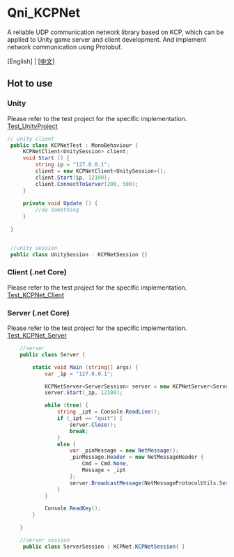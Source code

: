 # Qni_KCPNet
A reliable UDP communication network library based on KCP, which can be applied to Unity game server and client development. And implement network communication using Protobuf.

[English] | [[中文]](./README_CN.md)

## Hot to use

### Unity
Please refer to the test project for the specific implementation. [Test_UnityProject](./Test_UnityProject)

   ```cs
   // unity client
    public class KCPNetTest : MonoBehaviour {
        KCPNetClient<UnitySession> client;
        void Start () {
            string ip = "127.0.0.1";
            client = new KCPNetClient<UnitySession>();
            client.Start(ip, 12100);
            client.ConnectToServer(200, 500);
        }
        
        private void Update () {
            //do something
        }
         
    }


    //unity session
    public class UnitySession : KCPNetSession {}
   ```



### Client (.net Core)

Please refer to the test project for the specific implementation. [Test_KCPNet_Client](./Test_KCPNet_Client)


### Server (.net Core)
Please refer to the test project for the specific implementation. [Test_KCPNet_Server](./Test_KCPNet_Server)

```cs
    //server
    public class Server {

        static void Main (string[] args) {
            var _ip = "127.0.0.1";

            KCPNetServer<ServerSession> server = new KCPNetServer<ServerSession>();
            server.Start(_ip, 12100);

            while (true) {
                string _ipt = Console.ReadLine();
                if (_ipt == "quit") {
                    server.Close();
                    break;
                }
                else {
                    var _pinMessage = new NetMessage();
                    _pinMessage.Header = new NetMessageHeader {
                        Cmd = Cmd.None,
                        Message = _ipt
                    };
                    server.BroadcastMessage(NetMessageProtocolUtils.Serialize(_pinMessage));
                }
            }

            Console.ReadKey();
        }

    }

    //server session
     public class ServerSession : KCPNet.KCPNetSession{ }
```